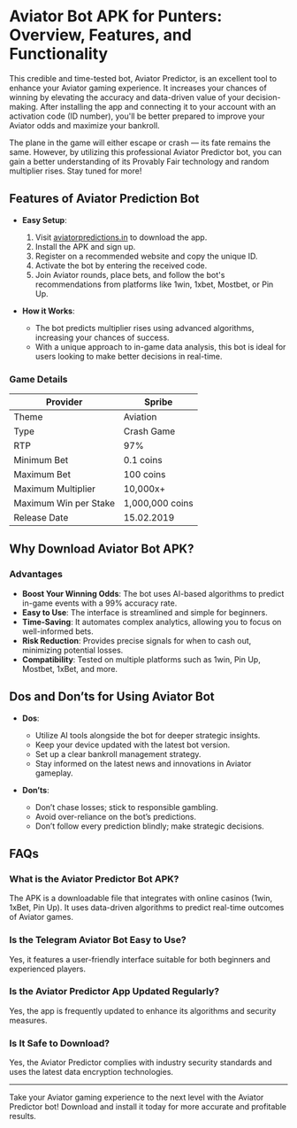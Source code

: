 # Aviator Bot APK for Punters: Overview, Features, and Functionality

This credible and time-tested bot, Aviator Predictor, is an excellent tool to enhance your Aviator gaming experience. It increases your chances of winning by elevating the accuracy and data-driven value of your decision-making. After installing the app and connecting it to your account with an activation code (ID number), you'll be better prepared to improve your Aviator odds and maximize your bankroll.

The plane in the game will either escape or crash — its fate remains the same. However, by utilizing this professional Aviator Predictor bot, you can gain a better understanding of its Provably Fair technology and random multiplier rises. Stay tuned for more!

## Features of Aviator Prediction Bot

- **Easy Setup**: 
  1. Visit [aviatorpredictions.in](https://aviatorpredictions.in) to download the app.
  2. Install the APK and sign up.
  3. Register on a recommended website and copy the unique ID.
  4. Activate the bot by entering the received code.
  5. Join Aviator rounds, place bets, and follow the bot's recommendations from platforms like 1win, 1xbet, Mostbet, or Pin Up.

- **How it Works**:
  - The bot predicts multiplier rises using advanced algorithms, increasing your chances of success.
  - With a unique approach to in-game data analysis, this bot is ideal for users looking to make better decisions in real-time.

### Game Details

| Provider       | Spribe                        |
|----------------|-------------------------------|
| Theme          | Aviation                       |
| Type           | Crash Game                     |
| RTP            | 97%                            |
| Minimum Bet    | 0.1 coins                      |
| Maximum Bet    | 100 coins                      |
| Maximum Multiplier | 10,000x+                   |
| Maximum Win per Stake | 1,000,000 coins          |
| Release Date   | 15.02.2019                     |

## Why Download Aviator Bot APK?

### Advantages

- **Boost Your Winning Odds**: The bot uses AI-based algorithms to predict in-game events with a 99% accuracy rate.
- **Easy to Use**: The interface is streamlined and simple for beginners.
- **Time-Saving**: It automates complex analytics, allowing you to focus on well-informed bets.
- **Risk Reduction**: Provides precise signals for when to cash out, minimizing potential losses.
- **Compatibility**: Tested on multiple platforms such as 1win, Pin Up, Mostbet, 1xBet, and more.

## Dos and Don’ts for Using Aviator Bot

- **Dos**:
  - Utilize AI tools alongside the bot for deeper strategic insights.
  - Keep your device updated with the latest bot version.
  - Set up a clear bankroll management strategy.
  - Stay informed on the latest news and innovations in Aviator gameplay.
  
- **Don’ts**:
  - Don’t chase losses; stick to responsible gambling.
  - Avoid over-reliance on the bot’s predictions.
  - Don’t follow every prediction blindly; make strategic decisions.

## FAQs

### What is the Aviator Predictor Bot APK?
The APK is a downloadable file that integrates with online casinos (1win, 1xBet, Pin Up). It uses data-driven algorithms to predict real-time outcomes of Aviator games.

### Is the Telegram Aviator Bot Easy to Use?
Yes, it features a user-friendly interface suitable for both beginners and experienced players.

### Is the Aviator Predictor App Updated Regularly?
Yes, the app is frequently updated to enhance its algorithms and security measures.

### Is It Safe to Download?
Yes, the Aviator Predictor complies with industry security standards and uses the latest data encryption technologies.

---

Take your Aviator gaming experience to the next level with the Aviator Predictor bot! Download and install it today for more accurate and profitable results.
